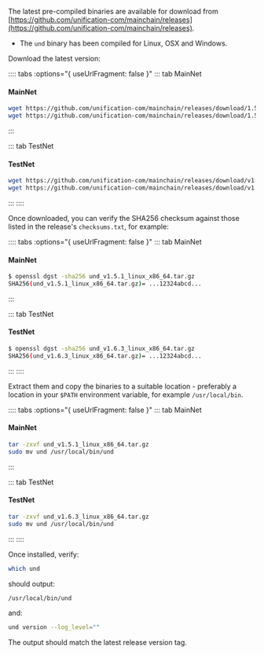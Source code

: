 The latest pre-compiled binaries are available for download from
[https://github.com/unification-com/mainchain/releases](https://github.com/unification-com/mainchain/releases).

- The `und` binary has been compiled for Linux, OSX and Windows.

Download the latest version:

:::: tabs :options="{ useUrlFragment: false }"
::: tab MainNet
#### MainNet
```bash
wget https://github.com/unification-com/mainchain/releases/download/1.5.1/und_v1.5.1_linux_x86_64.tar.gz
wget https://github.com/unification-com/mainchain/releases/download/1.5.1/checksums.txt
```
:::

::: tab TestNet
#### TestNet
```bash
wget https://github.com/unification-com/mainchain/releases/download/v1.6.3/und_v1.6.3_linux_x86_64.tar.gz
wget https://github.com/unification-com/mainchain/releases/download/v1.6.3/checksums.txt
```
:::
::::


Once downloaded, you can verify the SHA256 checksum against those listed in the release's `checksums.txt`, for example:

:::: tabs :options="{ useUrlFragment: false }"
::: tab MainNet
#### MainNet
```bash
$ openssl dgst -sha256 und_v1.5.1_linux_x86_64.tar.gz
SHA256(und_v1.5.1_linux_x86_64.tar.gz)= ...12324abcd...
```
:::

::: tab TestNet
#### TestNet
```bash
$ openssl dgst -sha256 und_v1.6.3_linux_x86_64.tar.gz
SHA256(und_v1.6.3_linux_x86_64.tar.gz)= ...12324abcd...
```
:::
::::

Extract them and copy the binaries to a suitable location - preferably a location in your `$PATH` environment variable,
for example `/usr/local/bin`.

:::: tabs :options="{ useUrlFragment: false }"
::: tab MainNet
#### MainNet
```bash
tar -zxvf und_v1.5.1_linux_x86_64.tar.gz
sudo mv und /usr/local/bin/und
```
:::

::: tab TestNet
#### TestNet
```bash
tar -zxvf und_v1.6.3_linux_x86_64.tar.gz
sudo mv und /usr/local/bin/und
```
:::
::::

Once installed, verify:

```bash
which und
```

should output:

```bash
/usr/local/bin/und
```

and:

```bash
und version --log_level=""
```

The output should match the latest release version tag.

